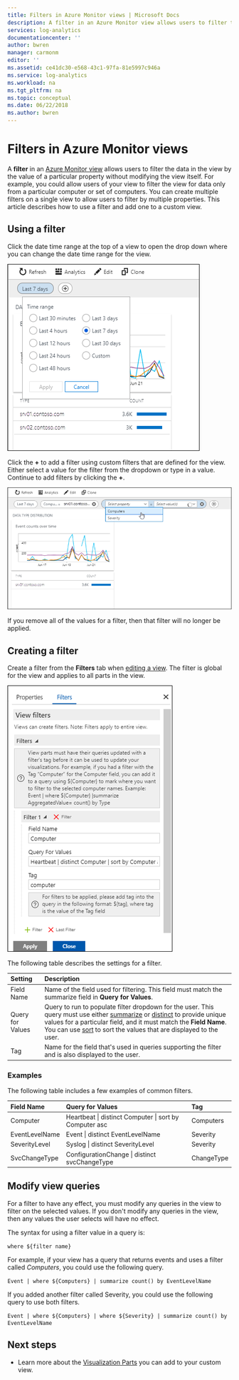 ```yaml
---
title: Filters in Azure Monitor views | Microsoft Docs
description: A filter in an Azure Monitor view allows users to filter the data in the view by the value of a particular property without modifying the view itself.  This article describes how to use a filter and add one to a custom view.
services: log-analytics
documentationcenter: ''
author: bwren
manager: carmonm
editor: ''
ms.assetid: ce41dc30-e568-43c1-97fa-81e5997c946a
ms.service: log-analytics
ms.workload: na
ms.tgt_pltfrm: na
ms.topic: conceptual
ms.date: 06/22/2018
ms.author: bwren
---
```


# Filters in Azure Monitor views
A **filter** in an [Azure Monitor view](view-designer.md) allows users to filter the data in the view by the value of a particular property without modifying the view itself.  For example, you could allow users of your view to filter the view for data only from a particular computer or set of computers.  You can create multiple filters on a single view to allow users to filter by multiple properties.  This article describes how to use a filter and add one to a custom view.

## Using a filter
Click the date time range at the top of a view to open the drop down where you can change the date time range for the view.

![Filter example](media/view-designer-filters/filters-example-time.png)

Click the **+** to add a filter using custom filters that are defined for the view. Either select a value for the filter from the dropdown or type in a value. Continue to add filters by clicking the **+**. 


![Filter example](media/view-designer-filters/filters-example-custom.png)

If you remove all of the values for a filter, then that filter will no longer be applied.


## Creating a filter

Create a filter from the **Filters** tab when [editing a view](view-designer.md).  The filter is global for the view and applies to all parts in the view.  

![Filter settings](media/view-designer-filters/filters-settings.png)

The following table describes the settings for a filter.

| Setting | Description |
|:---|:---|
| Field Name | Name of the field used for filtering.  This field must match the summarize field in **Query for Values**. |
| Query for Values | Query to run to populate filter dropdown for the user.  This query must use either [summarize](/azure/kusto/query/summarizeoperator) or [distinct](/azure/kusto/query/distinctoperator) to provide unique values for a particular field, and it must match the **Field Name**.  You can use [sort](/azure/kusto/query/sortoperator) to sort the values that are displayed to the user. |
| Tag | Name for the field that's used in queries supporting the filter and is also displayed to the user. |

### Examples

The following table includes a few examples of common filters.  

| Field Name | Query for Values | Tag |
|:--|:--|:--|
| Computer   | Heartbeat &#124; distinct Computer &#124; sort by Computer asc | Computers |
| EventLevelName | Event &#124; distinct EventLevelName | Severity |
| SeverityLevel | Syslog &#124; distinct SeverityLevel | Severity |
| SvcChangeType | ConfigurationChange &#124; distinct svcChangeType | ChangeType |


## Modify view queries

For a filter to have any effect, you must modify any queries in the view to filter on the selected values.  If you don't modify any queries in the view, then any values the user selects will have no effect.

The syntax for using a filter value in a query is: 

    where ${filter name}  

For example, if your view has a query that returns events and uses a filter called _Computers_, you could use the following query.

    Event | where ${Computers} | summarize count() by EventLevelName

If you added another filter called Severity, you could use the following query to use both filters.

    Event | where ${Computers} | where ${Severity} | summarize count() by EventLevelName

## Next steps
* Learn more about the [Visualization Parts](view-designer-parts.md) you can add to your custom view.
